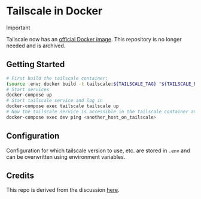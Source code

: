 # Tailscale in Docker

> [!IMPORTANT]
> Tailscale now has an [official Docker image](https://hub.docker.com/r/tailscale/tailscale).
> This repository is no longer needed and is archived.

## Getting Started

```bash
# First build the tailscale container:
(source .env; docker build -t tailscale:${TAILSCALE_TAG} "${TAILSCALE_PATH}")
# Start services
docker-compose up
# Start tailscale service and log in
docker-compose exec tailscale tailscale up
# Now the tailscale service is accessible in the tailscale container and the dev container
docker-compose exec dev ping <another_host_on_tailscale>
```

## Configuration

Configuration for which tailscale version to use, etc. are stored in `.env` and can be overwritten using environment variables.

## Credits

This repo is derived from the discussion [here](https://github.com/tailscale/tailscale/issues/504).

